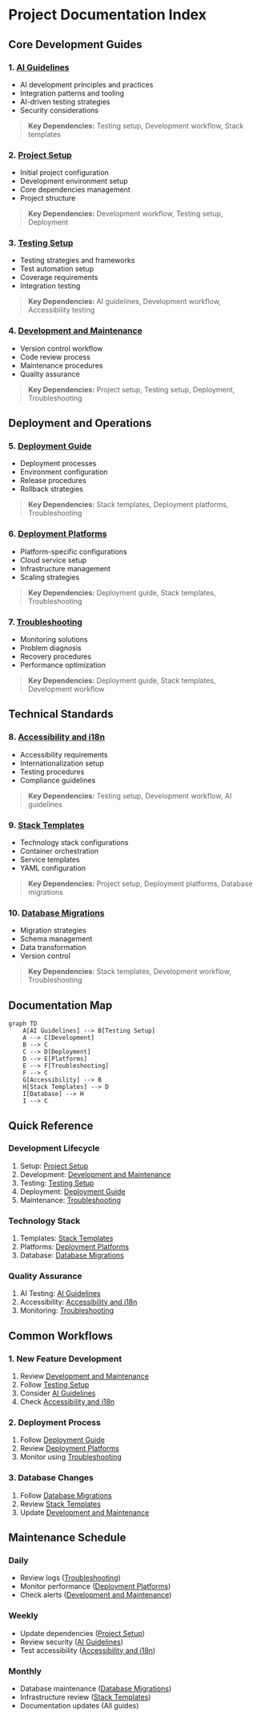 # Project Documentation Index

## Core Development Guides

### 1. [AI Guidelines](00_ai_guidelines.md)
- AI development principles and practices
- Integration patterns and tooling
- AI-driven testing strategies
- Security considerations
> **Key Dependencies:** Testing setup, Development workflow, Stack templates

### 2. [Project Setup](01_project_setup.md)
- Initial project configuration
- Development environment setup
- Core dependencies management
- Project structure
> **Key Dependencies:** Development workflow, Testing setup, Deployment

### 3. [Testing Setup](02_testing_setup.md)
- Testing strategies and frameworks
- Test automation setup
- Coverage requirements
- Integration testing
> **Key Dependencies:** AI guidelines, Development workflow, Accessibility testing

### 4. [Development and Maintenance](03_development_and_maintenance.md)
- Version control workflow
- Code review process
- Maintenance procedures
- Quality assurance
> **Key Dependencies:** Project setup, Testing setup, Deployment, Troubleshooting

## Deployment and Operations

### 5. [Deployment Guide](04_deployment.md)
- Deployment processes
- Environment configuration
- Release procedures
- Rollback strategies
> **Key Dependencies:** Stack templates, Deployment platforms, Troubleshooting

### 6. [Deployment Platforms](09_deployment_platforms.md)
- Platform-specific configurations
- Cloud service setup
- Infrastructure management
- Scaling strategies
> **Key Dependencies:** Deployment guide, Stack templates, Troubleshooting

### 7. [Troubleshooting](10_troubleshooting.md)
- Monitoring solutions
- Problem diagnosis
- Recovery procedures
- Performance optimization
> **Key Dependencies:** Deployment guide, Stack templates, Development workflow

## Technical Standards

### 8. [Accessibility and i18n](07_accessibility_i18n.md)
- Accessibility requirements
- Internationalization setup
- Testing procedures
- Compliance guidelines
> **Key Dependencies:** Testing setup, Development workflow, AI guidelines

### 9. [Stack Templates](13_stack_templates.md)
- Technology stack configurations
- Container orchestration
- Service templates
- YAML configuration
> **Key Dependencies:** Project setup, Deployment platforms, Database migrations

### 10. [Database Migrations](14_database_migrations.md)
- Migration strategies
- Schema management
- Data transformation
- Version control
> **Key Dependencies:** Stack templates, Development workflow, Troubleshooting

## Documentation Map

```mermaid
graph TD
    A[AI Guidelines] --> B[Testing Setup]
    A --> C[Development]
    B --> C
    C --> D[Deployment]
    D --> E[Platforms]
    E --> F[Troubleshooting]
    F --> C
    G[Accessibility] --> B
    H[Stack Templates] --> D
    I[Database] --> H
    I --> C
```

## Quick Reference

### Development Lifecycle
1. Setup: [Project Setup](01_project_setup.md)
2. Development: [Development and Maintenance](03_development_and_maintenance.md)
3. Testing: [Testing Setup](02_testing_setup.md)
4. Deployment: [Deployment Guide](04_deployment.md)
5. Maintenance: [Troubleshooting](10_troubleshooting.md)

### Technology Stack
1. Templates: [Stack Templates](13_stack_templates.md)
2. Platforms: [Deployment Platforms](09_deployment_platforms.md)
3. Database: [Database Migrations](14_database_migrations.md)

### Quality Assurance
1. AI Testing: [AI Guidelines](00_ai_guidelines.md)
2. Accessibility: [Accessibility and i18n](07_accessibility_i18n.md)
3. Monitoring: [Troubleshooting](10_troubleshooting.md)

## Common Workflows

### 1. New Feature Development
1. Review [Development and Maintenance](03_development_and_maintenance.md)
2. Follow [Testing Setup](02_testing_setup.md)
3. Consider [AI Guidelines](00_ai_guidelines.md)
4. Check [Accessibility and i18n](07_accessibility_i18n.md)

### 2. Deployment Process
1. Follow [Deployment Guide](04_deployment.md)
2. Review [Deployment Platforms](09_deployment_platforms.md)
3. Monitor using [Troubleshooting](10_troubleshooting.md)

### 3. Database Changes
1. Follow [Database Migrations](14_database_migrations.md)
2. Review [Stack Templates](13_stack_templates.md)
3. Update [Development and Maintenance](03_development_and_maintenance.md)

## Maintenance Schedule

### Daily
- Review logs ([Troubleshooting](10_troubleshooting.md))
- Monitor performance ([Deployment Platforms](09_deployment_platforms.md))
- Check alerts ([Development and Maintenance](03_development_and_maintenance.md))

### Weekly
- Update dependencies ([Project Setup](01_project_setup.md))
- Review security ([AI Guidelines](00_ai_guidelines.md))
- Test accessibility ([Accessibility and i18n](07_accessibility_i18n.md))

### Monthly
- Database maintenance ([Database Migrations](14_database_migrations.md))
- Infrastructure review ([Stack Templates](13_stack_templates.md))
- Documentation updates (All guides)
